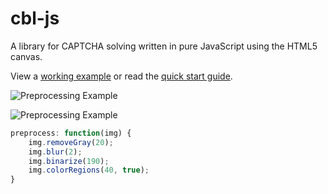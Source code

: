 # cbl-js
A library for CAPTCHA solving written in pure JavaScript using the HTML5 canvas.

View a [working example](http://skotz.github.io/cbl-js) or read the [quick start guide](starter/quickstart.md).

![Preprocessing Example](https://raw.githubusercontent.com/skotz/cbl-js/master/examples/codeproject/preprocess_steps.png)

![Preprocessing Example](https://raw.githubusercontent.com/skotz/cbl-js/master/examples/codeproject/segmentation_step.png)

```javascript
preprocess: function(img) {
    img.removeGray(20);
    img.blur(2);
    img.binarize(190);
    img.colorRegions(40, true);
}
```